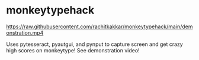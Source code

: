 # monkeytypehack
https://raw.githubusercontent.com/rachitkakkar/monkeytypehack/main/demonstration.mp4

Uses pytesseract, pyautgui, and pynput to capture screen and get crazy high scores on monkeytype!
See demonstration video!

